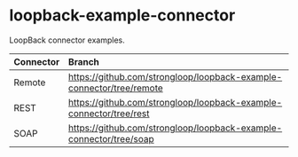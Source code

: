 # loopback-example-connector

LoopBack connector examples.

Connector|Branch
:--|:--
Remote|https://github.com/strongloop/loopback-example-connector/tree/remote
REST|https://github.com/strongloop/loopback-example-connector/tree/rest
SOAP|https://github.com/strongloop/loopback-example-connector/tree/soap
